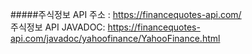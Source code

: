 
#####주식정보 API 주소 : https://financequotes-api.com/<br/>주식정보 API JAVADOC: https://financequotes-api.com/javadoc/yahoofinance/YahooFinance.html



